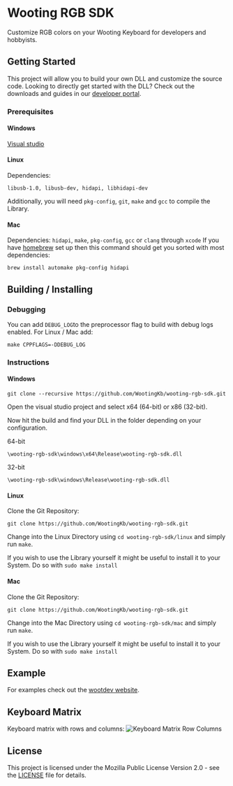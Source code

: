 # Wooting RGB SDK

Customize RGB colors on your Wooting Keyboard for developers and hobbyists.

## Getting Started

This project will allow you to build your own DLL and customize the source code. Looking to directly get started with the DLL? Check out the downloads and guides in our [developer portal](https://dev.wooting.io).

### Prerequisites

#### Windows

[Visual studio](https://visualstudio.microsoft.com/)

#### Linux

Dependencies:

```
libusb-1.0, libusb-dev, hidapi, libhidapi-dev
```

Additionally, you will need `pkg-config`, `git`, `make` and `gcc` to compile the Library.

#### Mac

Dependencies: `hidapi`, `make`, `pkg-config`, `gcc` or `clang` through `xcode`
If you have [homebrew](https://brew.sh/) set up then this command should get you sorted with most dependencies:

```
brew install automake pkg-config hidapi
```

## Building / Installing

### Debugging

You can add `DEBUG_LOG`to the preprocessor flag to build with debug logs enabled. For Linux / Mac add:

```
make CPPFLAGS=-DDEBUG_LOG
```

### Instructions

#### Windows

```
git clone --recursive https://github.com/WootingKb/wooting-rgb-sdk.git
```

Open the visual studio project and select x64 (64-bit) or x86 (32-bit).

Now hit the build and find your DLL in the folder depending on your configuration.

64-bit

```
\wooting-rgb-sdk\windows\x64\Release\wooting-rgb-sdk.dll
```

32-bit

```
\wooting-rgb-sdk\windows\Release\wooting-rgb-sdk.dll
```

#### Linux

Clone the Git Repository:

```
git clone https://github.com/WootingKb/wooting-rgb-sdk.git
```

Change into the Linux Directory using `cd wooting-rgb-sdk/linux` and simply run `make`.

If you wish to use the Library yourself it might be useful to install it to your System. Do so with `sudo make install`

#### Mac

Clone the Git Repository:

```
git clone https://github.com/WootingKb/wooting-rgb-sdk.git
```

Change into the Mac Directory using `cd wooting-rgb-sdk/mac` and simply run `make`.

If you wish to use the Library yourself it might be useful to install it to your System. Do so with `sudo make install`

## Example

For examples check out the [wootdev website](https://dev.wooting.io).

## Keyboard Matrix

Keyboard matrix with rows and columns:
![Keyboard Matrix Row Columns](resources/keyboard-matrix-rows-columns.png)

## License

This project is licensed under the Mozilla Public License Version 2.0 - see the [LICENSE](LICENSE) file for details.
